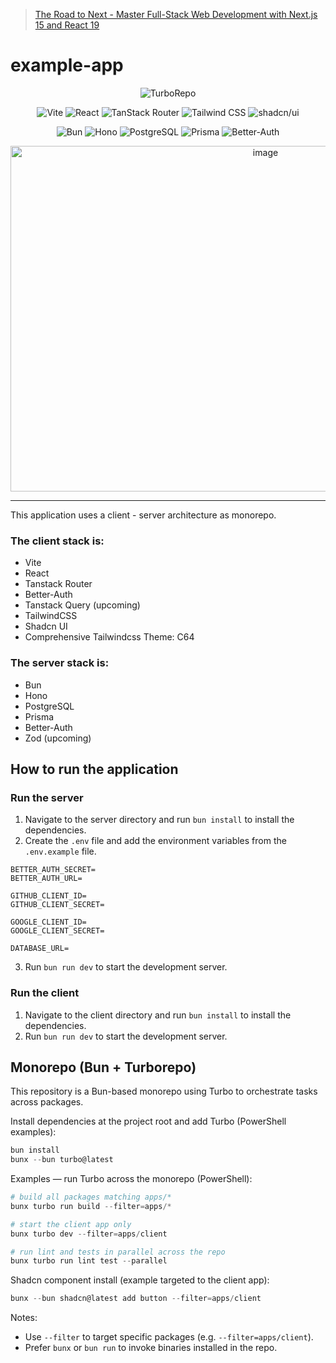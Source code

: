 > [The Road to Next - Master Full-Stack Web Development with Next.js 15 and React 19](https://catal.ink/nextjs-course)

# example-app

<p align="center" width="100%">
    <img alt="TurboRepo" src="https://img.shields.io/badge/TurboRepo-000000?style=for-the-badge&logo=turborepo&logoColor=orange" />
</p>

<!-- Client stack badges -->
<p align="center" width="100%">
	<img alt="Vite" src="https://img.shields.io/badge/Vite-646cff?style=for-the-badge&logo=vite&logoColor=white" />
	<img alt="React" src="https://img.shields.io/badge/React-61DAFB?style=for-the-badge&logo=react&logoColor=black" />
	<img alt="TanStack Router" src="https://img.shields.io/badge/TanStack_Router-0ea5a4?style=for-the-badge&logo=react-router&logoColor=white" />
	<img alt="Tailwind CSS" src="https://img.shields.io/badge/Tailwind_CSS-06B6D4?style=for-the-badge&logo=tailwindcss&logoColor=white" />
	<img alt="shadcn/ui" src="https://img.shields.io/badge/shadcn--ui-111827?style=for-the-badge&logo=dotnet&logoColor=white" />

</p>

<!-- Server stack badges -->
<p align="center" width="100%">
	<img alt="Bun" src="https://img.shields.io/badge/Bun-000000?style=for-the-badge&logo=bun&logoColor=white" />
	<img alt="Hono" src="https://img.shields.io/badge/Hono-06b6d4?style=for-the-badge&logo=cloudflare&logoColor=white" />
	<img alt="PostgreSQL" src="https://img.shields.io/badge/PostgreSQL-31648f?style=for-the-badge&logo=postgresql&logoColor=white" />
	<img alt="Prisma" src="https://img.shields.io/badge/Prisma-2b6cb0?style=for-the-badge&logo=prisma&logoColor=white" />
	<img alt="Better-Auth" src="https://img.shields.io/badge/Better--Auth-0f172a?style=for-the-badge&logo=better-auth&logoColor=white" />
</p>
<p align="center" width="100%">
<img width="800" height="553" alt="image" src="https://github.com/user-attachments/assets/c52a5298-d2d0-4be0-9239-14497e7d666c" />
</p>

---

This application uses a client - server architecture as monorepo.

### The client stack is:

- Vite
- React
- Tanstack Router
- Better-Auth
- Tanstack Query (upcoming)
- TailwindCSS
- Shadcn UI
- Comprehensive Tailwindcss Theme: C64

### The server stack is:

- Bun
- Hono
- PostgreSQL
- Prisma
- Better-Auth
- Zod (upcoming)

## How to run the application

### Run the server

1. Navigate to the server directory and run `bun install` to install the dependencies.
2. Create the `.env` file and add the environment variables from the `.env.example` file.

```
BETTER_AUTH_SECRET=
BETTER_AUTH_URL=

GITHUB_CLIENT_ID=
GITHUB_CLIENT_SECRET=

GOOGLE_CLIENT_ID=
GOOGLE_CLIENT_SECRET=

DATABASE_URL=
```

3. Run `bun run dev` to start the development server.

### Run the client

1. Navigate to the client directory and run `bun install` to install the dependencies.
2. Run `bun run dev` to start the development server.

## Monorepo (Bun + Turborepo)

This repository is a Bun-based monorepo using Turbo to orchestrate tasks across packages.

Install dependencies at the project root and add Turbo (PowerShell examples):

```powershell
bun install
bunx --bun turbo@latest
```

Examples — run Turbo across the monorepo (PowerShell):

```powershell
# build all packages matching apps/*
bunx turbo run build --filter=apps/*

# start the client app only
bunx turbo dev --filter=apps/client

# run lint and tests in parallel across the repo
bunx turbo run lint test --parallel
```

Shadcn component install (example targeted to the client app):

```powershell
bunx --bun shadcn@latest add button --filter=apps/client
```

Notes:
- Use `--filter` to target specific packages (e.g. `--filter=apps/client`).
- Prefer `bunx` or `bun run` to invoke binaries installed in the repo.
